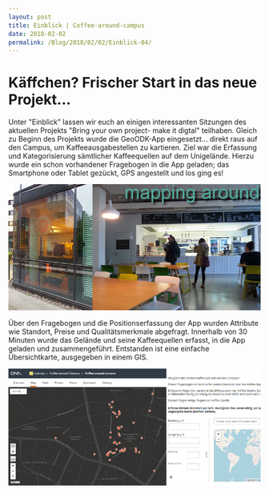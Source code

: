 ```yaml
---
layout: post
title: Einblick | Coffee-around-campus
date: 2018-02-02
permalink: /Blog/2018/02/02/Einblick-04/
---
```

# Käffchen? Frischer Start in das neue Projekt...

Unter "Einblick" lassen wir euch an einigen interessanten Sitzungen des aktuellen Projekts "Bring your own project- make it digtal" teilhaben. Gleich zu Beginn des Projekts wurde die GeoODK-App eingesetzt... direkt raus auf den Campus, um Kaffeeausgabestellen zu kartieren. Ziel war die Erfassung und Kategorisierung sämtlicher Kaffeequellen auf dem Unigelände. Hierzu wurde ein schon vorhandener Fragebogen in die App geladen; das Smartphone oder Tablet gezückt, GPS angestellt und los ging es!

![Mapping around](https://github.com/UTransForM/utransform.github.io/blob/master/assets/images/mappingaround.png "Mapping around")

Über den Fragebogen und die Positionserfassung der App wurden Attribute wie Standort, Preise und Qualitätsmerkmale abgefragt. Innerhalb von 30 Minuten wurde das Gelände und seine Kaffeequellen erfasst, in die App geladen und zusammengeführt. Entstanden ist eine einfache Übersichtkarte, ausgegeben in einem GIS. 

![Ergebnis und Fragebogen](https://github.com/UTransForM/utransform.github.io/blob/master/assets/images/coffeemap2.png
 "Ergebnis und Fragebogen")




